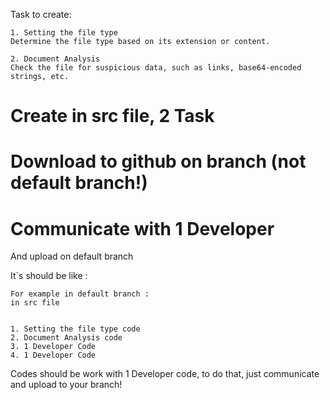 Task to create:

    1. Setting the file type
    Determine the file type based on its extension or content.

    2. Document Analysis
    Check the file for suspicious data, such as links, base64-encoded strings, etc.

    
# Create in src file, 2 Task 
# Download to github on branch (not default branch!)
# Communicate with 1 Developer

And upload on default branch

 It`s should be like :
    
    For example in default branch :
    in src file


    1. Setting the file type code
    2. Document Analysis code
    3. 1 Developer Code 
    4. 1 Developer Code

Codes should be work with 1 Developer code, to do that, just communicate and upload to your branch!
